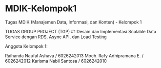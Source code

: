 # MDIK-Kelompok1
Tugas MDIK (Manajemen Data, Informasi, dan Konten) - Kelompok 1

TUGAS GROUP PROJECT (TGP) #1
Desain dan Implementasi Scalable Data Service dengan RDS, Async API, dan Load Testing

Anggota Kelompok 1:

Raihanda Naufal Ashava / 6026242013
Moch. Rafy Adhipramana E. / 6026242012
Karisma Nabil Santosa / 6026242010



